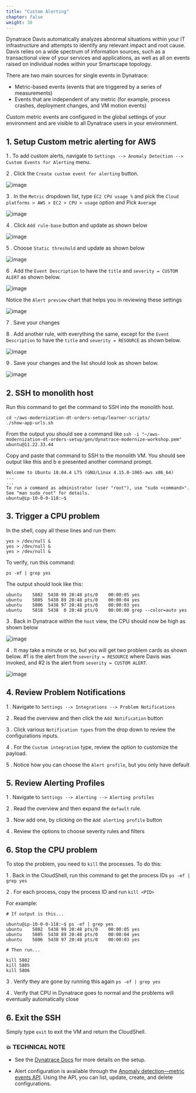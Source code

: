 ```yaml
---
title: "Custom Alerting"
chapter: false
weight: 30
---
```


Dynatrace Davis automatically analyzes abnormal situations within your IT infrastructure and attempts to identify any relevant impact and root cause. Davis relies on a wide spectrum of information sources, such as a transactional view of your services and applications, as well as all on events raised on individual nodes within your Smartscape topology.

There are two main sources for single events in Dynatrace:

* Metric-based events (events that are triggered by a series of measurements)
* Events that are independent of any metric (for example, process crashes, deployment changes, and VM motion events)

Custom metric events are configured in the global settings of your environment and are visible to all Dynatrace users in your environment.

## 1. Setup Custom metric alerting for AWS

1 . To add custom alerts, navigate to `Settings --> Anomaly Detection --> Custom Events for Alerting` menu. 

2 . Click the `Create custom event for alerting` button.

![image](/images/lab3-alert-create.png)

3 . In the `Metric` dropdown list, type `EC2 CPU usage %` and pick the `Cloud platforms > AWS > EC2 > CPU > usage` option and Pick `Average`

![image](/images/lab3-vm-alert.png)

4 . Click `Add rule-base` button and update as shown below

![image](/images/lab4-custom-alert-filter.png)

5 . Choose `Static threshold` and update as shown below

![image](/images/lab4-custom-alert-threashold.png)

6 . Add the `Event Description` to have the `title` and `severity = CUSTOM ALERT` as shown below.

![image](/images/lab4-custom-alert-message.png)

Notice the `Alert preview` chart that helps you in reviewing these settings

![image](/images/lab3-vm-alert-chart.png)

7 . Save your changes

8 . Add another rule, with everything the same, except for the `Event Description` to have the `title` and `severity = RESOURCE` as shown below.

![image](/images/lab4-custom-resource-message.png)

9 . Save your changes and the list should look as shown below.

![image](/images/lab4-custom-alert-list.png)

## 2. SSH to monolith host

Run this command to get the command to SSH into the monolith host.

```
cd ~/aws-modernization-dt-orders-setup/learner-scripts/
./show-app-urls.sh
```

From the output you should see a command like `ssh -i "~/aws-modernization-dt-orders-setup/gen/dynatrace-modernize-workshop.pem" ubuntu@11.22.33.44`

Copy and paste that command to SSH to the monolith VM.  You should see output like this and b e presented another command prompt.

```
Welcome to Ubuntu 18.04.4 LTS (GNU/Linux 4.15.0-1065-aws x86_64)
...
...
To run a command as administrator (user "root"), use "sudo <command>".
See "man sudo_root" for details.
ubuntu@ip-10-0-0-118:~$ 
```

## 3. Trigger a CPU problem

In the shell, copy all these lines and run them:

```
yes > /dev/null &
yes > /dev/null &
yes > /dev/null &
```

To verify, run this command:

```
ps -ef | grep yes
```

The output should look like this:

```
ubuntu    5802  5438 99 20:48 pts/0    00:00:05 yes
ubuntu    5805  5438 89 20:48 pts/0    00:00:04 yes
ubuntu    5806  5438 97 20:48 pts/0    00:00:03 yes
ubuntu    5818  5438  0 20:48 pts/0    00:00:00 grep --color=auto yes
```

3 . Back in Dynatrace within the `host` view, the CPU should now be high as shown below

![image](/images/lab4-cpu.png)

4 . It may take a minute or so, but you will get two problem cards as shown below.  #1 is the alert from the `severity = RESOURCE` where Davis was invoked, and #2 is the alert from `severity = CUSTOM ALERT`.

![image](/images/lab4-custom-alert-problems.png)

## 4. Review Problem Notifications

1 . Navigate to `Settings --> Integrations --> Problem Notifications` 

2 . Read the overview and then click the `Add Notification` button

3 . Click various `Notification types` from the drop down to review the configurations inputs.

4 . For the `Custom integration` type, review the option to customize the payload.

5 . Notice how you can choose the `Alert profile`, but you only have default

## 5. Review Alerting Profiles

1 . Navigate to `Settings --> Alerting --> Alerting profiles`

2 . Read the overview and then expand the `default` rule.

3 . Now add one, by clicking on the `Add alerting profile` button

4 . Review the options to choose severity rules and filters

## 6. Stop the CPU problem

To stop the problem, you need to `kill` the processes.  To do this:

1 . Back in the CloudShell, run this command to get the process IDs `ps -ef | grep yes`

2 . For each process, copy the process ID and run `kill <PID>`

For example:

```
# If output is this...

ubuntu@ip-10-0-0-118:~$ ps -ef | grep yes
ubuntu    5802  5438 99 20:48 pts/0    00:00:05 yes
ubuntu    5805  5438 89 20:48 pts/0    00:00:04 yes
ubuntu    5806  5438 97 20:48 pts/0    00:00:03 yes

# Then run...

kill 5802
kill 5805
kill 5806
```

3 . Verify they are gone by running this again `ps -ef | grep yes`

4 . Verify that CPU in Dynatrace goes to normal and the problems will eventually automatically close

## 6. Exit the SSH

Simply type `exit` to exit the VM and return the CloudShell.


### 💥 **TECHNICAL NOTE** 

* See the [Dynatrace Docs](https://www.dynatrace.com/support/help/how-to-use-dynatrace/problem-detection-and-analysis/problem-detection/metric-events-for-alerting/) for more details on the setup.

* Alert configuration is available through the [Anomaly detection—metric events API](https://www.dynatrace.com/support/help/dynatrace-api/configuration-api/anomaly-detection-api/anomaly-detection-api-metric-events/). Using the API, you can list, update, create, and delete configurations.
